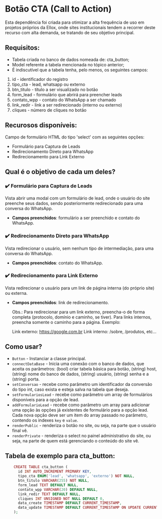 # Botão CTA (Call to Action)
Esta dependência foi criada para otimizar a alta frequência de uso em projetos próprios da Ellox, onde sites institucionais tendem a recorrer deste recurso com alta demanda, se tratando de seu objetivo principal.

## Requisitos:
* Tabela criada no banco de dados nomeada de: cta_button;
* Model referente a tabela mencionada no tópico anterior;
* É indiscutível que a tabela tenha, pelo menos, os seguintes campos:
1. id - identificador do registro
2. tipo_cta - lead, whatsapp ou externo
3. btn_titulo - título a ser visualizado no botão
4. form_lead - formulário que abrirá para preencher leads
5. contato_wpp - contato do WhatsApp a ser chamado
6. link_redir - link a ser redirecionado (interno ou externo)
7. cliques - número de cliques no botão

## Recurosos disponíveis:
Campo de formulário HTML do tipo 'select' com as seguintes opções:
* Formulário para Captura de Leads
* Redirecionamento Direto para WhatsApp
* Redirecionamento para Link Externo

## Qual é o objetivo de cada um deles?
### ✔️ Formulário para Captura de Leads
Vista abrir uma modal com um formulário de lead, onde o usuário do site preenche seus dados, sendo
posteriormente redirecionado para uma conversa do WhatsApp.

* **Campos preenchidos**: formulário a ser preenchido e contato do WhatsApp.

### ✔️ Redirecionamento Direto para WhatsApp
Vista redirecionar o usuário, sem nenhum tipo de intermediação, para uma conversa do WhatsApp.

* **Campos preenchidos**: contato do WhatsApp.

### ✔️ Redirecionamento para Link Externo
Vista redirecionar o usuário para um link de página interna (do próprio site) ou externa.

* **Campos preenchidos**: link de redirecionamento.

    Obs.: Para redirecionar para um link externo, preencha-o de forma completa (protocolo, domínio e caminho, se tiver). Para links internos, preencha somente o caminho para a página.
Exemplo: 


    Link externo: https://google.com.br
    Link interno: /sobre, /produtos, etc...

## Como usar?
* `Button` - Instanciar a classe principal.
* `connectDataBase` - Inicia uma conexão com o banco de dados, que aceita os parâmetros: (bool) criar tabela básica para botão, (string) host, (string) nome do banco de dados, (string) usuário, (string) senha e a (string) porta.
* `setConversao` - recebe como parâmetro um identificador da conversão do tipo int, caso exista e esteja salva na tabela que deseja.
* `setFormulariosLead` - recebe como parâmetro um array de formulários disponíveis para a opção de lead.
* `addFormularioLead` - recebe como parâmetro um array para adicionar uma opção às opções já existentes de formulário para a opção lead. Cada nova opção deve ser um item do array passado no parâmetro, contendo os indexes `key` e `value`.
* `renderPublic` - renderiza o botão no site, ou seja, na parte que o usuário final vê.
* `renderPrivate` - renderiza o select no painel administrativo do site, ou seja, na parte de quem está gerenciando o conteúdo do site vê.

## Tabela de exemplo para cta_button:
```php
    CREATE TABLE cta_button (
      id INT AUTO_INCREMENT PRIMARY KEY,
      tipo_cta ENUM('lead', 'whatsapp', 'externo') NOT NULL,
      btn_titulo VARCHAR(255) NOT NULL,
      form_lead TEXT DEFAULT NULL,
      contato_wpp VARCHAR(20) DEFAULT NULL,
      link_redir TEXT DEFAULT NULL,
      cliques INT UNSIGNED NOT NULL DEFAULT 0,
      data_create TIMESTAMP DEFAULT CURRENT_TIMESTAMP,
      data_update TIMESTAMP DEFAULT CURRENT_TIMESTAMP ON UPDATE CURRENT_TIMESTAMP
    );
```
